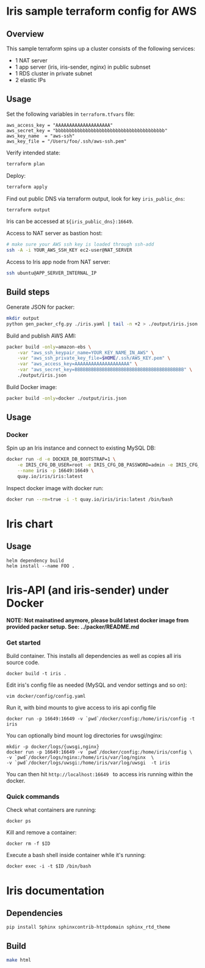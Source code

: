 Iris sample terraform config for AWS
====================================

Overview
--------

This sample terraform spins up a cluster consists of the following services:

* 1 NAT server
* 1 app server (iris, iris-sender, nginx) in public subnset
* 1 RDS cluster in private subnet
* 2 elastic IPs


Usage
-----

Set the following variables in `terraform.tfvars` file:

```
aws_access_key = "AAAAAAAAAAAAAAAAAAAA"
aws_secret_key = "bbbbbbbbbbbbbbbbbbbbbbbbbbbbbbbbbbbbbbbb"
aws_key_name  = "aws-ssh"
aws_key_file = "/Users/foo/.ssh/aws-ssh.pem"
```

Verify intended state:

```bash
terraform plan
```

Deploy:

```bash
terraform apply
```

Find out public DNS via terraform output, look for key `iris_public_dns`:

```bash
terraform output
```

Iris can be accessed at `${iris_public_dns}:16649`.

Access to NAT server as bastion host:

```bash
# make sure your AWS ssh key is loaded through ssh-add
ssh -A -i YOUR_AWS_SSH_KEY ec2-user@NAT_SERVER
```

Access to Iris app node from NAT server:

```bash
ssh ubuntu@APP_SERVER_INTERNAL_IP
```
Build steps
-----------

Generate JSON for packer:

```bash
mkdir output
python gen_packer_cfg.py ./iris.yaml | tail -n +2 > ./output/iris.json
```

Build and publish AWS AMI:

```bash
packer build -only=amazon-ebs \
    -var "aws_ssh_keypair_name=YOUR_KEY_NAME_IN_AWS" \
    -var "aws_ssh_private_key_file=$HOME/.ssh/AWS_KEY.pem" \
    -var "aws_access_key=AAAAAAAAAAAAAAAAAAAA" \
    -var "aws_secret_key=BBBBBBBBBBBBBBBBBBBBBBBBBBBBBBBBBBBBBBBB" \
    ./output/iris.json
```

Build Docker image:

```bash
packer build -only=docker ./output/iris.json
```


Usage
-----

### Docker

Spin up an Iris instance and connect to existing MySQL DB:

```bash
docker run -d -e DOCKER_DB_BOOTSTRAP=1 \
	-e IRIS_CFG_DB_USER=root -e IRIS_CFG_DB_PASSWORD=admin -e IRIS_CFG_DB_HOST=IP_ADDRESS \
	--name iris -p 16649:16649 \
	quay.io/iris/iris:latest
```


Inspect docker image with docker run:

```bash
docker run --rm=true -i -t quay.io/iris/iris:latest /bin/bash
```
Iris chart
==========

Usage
-----

```
helm dependency build
helm install --name FOO .
```
Iris-API (and iris-sender) under Docker
======================================

**NOTE: Not mainatined anymore, please build latest docker image from provided packer setup.
See: ../packer/README.md**

### Get started

Build container. This installs all dependencies as well as copies all iris source code.

    docker build -t iris .

Edit iris's config file as needed (MySQL and vendor settings and so on):

    vim docker/config/config.yaml

Run it, with bind mounts to give access to iris api config file

    docker run -p 16649:16649 -v `pwd`/docker/config:/home/iris/config -t iris

You can optionally bind mount log directories for uwsgi/nginx:

    mkdir -p docker/logs/{uwsgi,nginx}
    docker run -p 16649:16649 -v `pwd`/docker/config:/home/iris/config \
    -v `pwd`/docker/logs/nginx:/home/iris/var/log/nginx  \
    -v `pwd`/docker/logs/uwsgi:/home/iris/var/log/uwsgi  -t iris

You can then hit `http://localhost:16649 ` to access iris running within the docker.

### Quick commands

Check what containers are running:

    docker ps

Kill and remove a container:

    docker rm -f $ID

Execute a bash shell inside container while it's running:

    docker exec -i -t $ID /bin/bash
Iris documentation
==================

Dependencies
------------

```
pip install Sphinx sphinxcontrib-httpdomain sphinx_rtd_theme
```

Build
-----

```bash
make html
```
